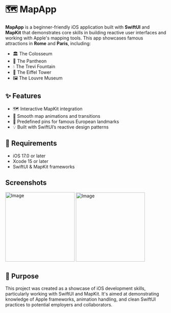 # 🗺️ MapApp

**MapApp** is a beginner-friendly iOS application built with **SwiftUI** and **MapKit** that demonstrates core skills in building reactive user interfaces and working with Apple's mapping tools. This app showcases famous attractions in **Rome** and **Paris**, including:

- 🏛️ The Colosseum  
- 🕍 The Pantheon  
- 💧 The Trevi Fountain  
- 🗼 The Eiffel Tower  
- 🖼️ The Louvre Museum  

## ✨ Features

- 🗺️ Interactive MapKit integration
- 🔁 Smooth map animations and transitions
- 📍 Predefined pins for famous European landmarks
- 💡 Built with SwiftUI’s reactive design patterns

## 📱 Requirements

- iOS 17.0 or later <br>
- Xcode 15 or later <br>
- SwiftUI & MapKit frameworks

## Screenshots
<img width="217" alt="Image" src="https://github.com/user-attachments/assets/12583352-d740-4260-ac09-b545d00f8610"/>
<img width="216" alt="Image" src="https://github.com/user-attachments/assets/731aecee-f8cf-4e65-8e27-d86afdfc25c7" />

## 🧭 Purpose

This project was created as a showcase of iOS development skills, particularly working with SwiftUI and MapKit. It's aimed at demonstrating knowledge of Apple frameworks, animation handling, and clean SwiftUI practices to potential employers and collaborators.
